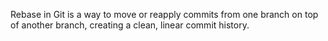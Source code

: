 Rebase in Git is a way to move or reapply commits from one branch on top of another branch, creating a clean, linear commit history.